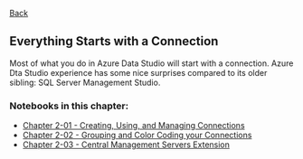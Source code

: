 [Back](../readme.md)

## Everything Starts with a Connection

Most of what you do in Azure Data Studio will start with a connection. Azure Dta Studio experience has some nice surprises compared to its older sibling: SQL Server Management Studio.
### Notebooks in this chapter:

- [Chapter 2-01 - Creating, Using, and Managing Connections](CH-02-01.ipynb)
- [Chapter 2-02 - Grouping and Color Coding your Connections](CH-02-02.ipynb)
- [Chapter 2-03 - Central Management Servers Extension](CH-02-03.ipynb)